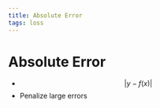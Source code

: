 ```yaml
---
title: Absolute Error
tags: loss
---
```


# Absolute Error
- $$\lvert y-f(x)\rvert$$
- Penalize large errors




























